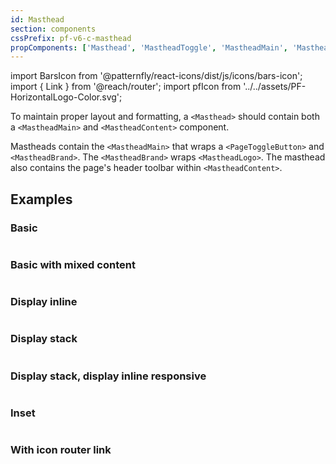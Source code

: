 ```yaml
---
id: Masthead
section: components
cssPrefix: pf-v6-c-masthead
propComponents: ['Masthead', 'MastheadToggle', 'MastheadMain', 'MastheadBrand', MastheadLogo, 'MastheadContent']
---
```


import BarsIcon from '@patternfly/react-icons/dist/js/icons/bars-icon';
import { Link } from '@reach/router';
import pfIcon from '../../assets/PF-HorizontalLogo-Color.svg';

To maintain proper layout and formatting, a `<Masthead>` should contain both a `<MastheadMain>` and `<MastheadContent>` component.

 Mastheads contain the `<MastheadMain>` that wraps a `<PageToggleButton>` and `<MastheadBrand>`. The `<MastheadBrand>` wraps `<MastheadLogo>`. The masthead also contains  the page's header toolbar within `<MastheadContent>`.

## Examples

### Basic

```ts file="./MastheadBasic.tsx"
```

### Basic with mixed content

```ts file="./MastheadBasicMixedContent.tsx"
```

### Display inline

```ts file="./MastheadDisplayInline.tsx"
```

### Display stack

```ts file="./MastheadDisplayStack.tsx"
```

### Display stack, display inline responsive

```ts file="./MastheadDisplayStackInlineResponsive.tsx"
```

### Inset

```ts file="./MastheadInsets.tsx"
```

### With icon router link

```ts file="./MastheadIconRouterLink.tsx"
```
